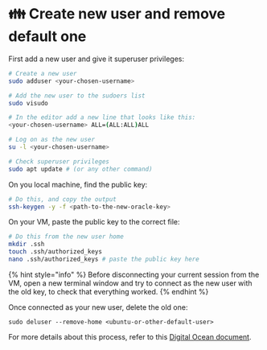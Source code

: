 # 👪 Create new user and remove default one

First add a new user and give it superuser privileges:

```sh
# Create a new user
sudo adduser <your-chosen-username>

# Add the new user to the sudoers list
sudo visudo 

# In the editor add a new line that looks like this:
<your-chosen-username> ALL=(ALL:ALL)ALL

# Log on as the new user 
su -l <your-chosen-username>

# Check superuser privileges
sudo apt update # (or any other command)
```

On you local machine, find the public key:

```sh
# Do this, and copy the output
ssh-keygen -y -f <path-to-the-new-oracle-key>
```

On your VM, paste the public key to the correct file:

```sh
# Do this from the new user home
mkdir .ssh
touch .ssh/authorized_keys
nano .ssh/authorized_keys # paste the public key here  
```

{% hint style="info" %}
Before disconnecting your current session from the VM, open a new terminal window and try to connect as the new user with the old key, to check that everything worked.
{% endhint %}

Once connected as your new user, delete the old one:

```
sudo deluser --remove-home <ubuntu-or-other-default-user>
```

For more details about this process, refer to this [Digital Ocean document](https://www.digitalocean.com/community/tutorials/how-to-add-and-delete-users-on-ubuntu-18-04).
